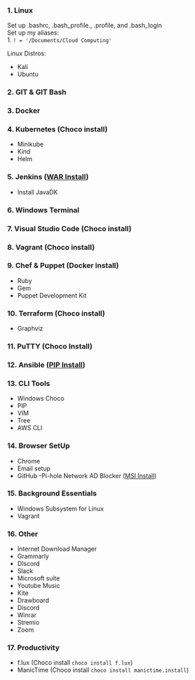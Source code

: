 ### 1. Linux
Set up .bashrc, .bash_profile., .profile, and .bash_login \
Set up my aliases: \
    1. `! = '/Documents/Cloud Computing'`


Linux Distros: 
- Kali
- Ubuntu

### 2. GIT & GIT Bash

### 3. Docker

### 4. Kubernetes (Choco install)
- Minikube
- Kind
- Helm

### 5. Jenkins ([WAR Install](https://www.jenkins.io/doc/book/installing/windows/))
- Install JavaDK

### 6. Windows Terminal

### 7. Visual Studio Code (Choco install)

### 8. Vagrant (Choco install)

### 9. Chef & Puppet (Docker install)
- Ruby
- Gem
- Puppet Development Kit

### 10. Terraform (Choco install)
- Graphviz

### 11. PuTTY (Choco Install)

### 12. Ansible ([PIP Install](https://docs.ansible.com/ansible/latest/installation_guide/intro_installation.html#:~:text=the%20Developer%20Guide.-,Installing%20devel%20from%20GitHub%20with%20pip,-%EF%83%81))

### 13. CLI Tools
- Windows Choco
- PIP
- VIM
- Tree
- AWS CLI

### 14. Browser SetUp
- Chrome
- Email setup 
- GitHub
-Pi-hole Network AD Blocker ([MSI Install](https://pi-hole.net/))

### 15. Background Essentials
- Windows Subsystem for Linux
- Vagrant

### 16. Other
- Internet Download Manager
- Grammarly
- DIscord
- Slack
- Microsoft suite
- Youtube Music
- Kite
- Drawboard
- Discord
- Winrar
- Stremio
- Zoom

### 17. Productivity
- f.lux (Choco install `choco install f.lux`)
- ManicTime (Choco install `choco install manictime.install`)